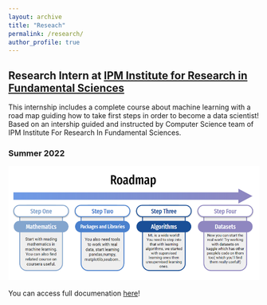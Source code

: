 ```yaml
---
layout: archive
title: "Reseach"
permalink: /research/
author_profile: true
---
```


## Research Intern at [IPM Institute for Research in Fundamental Sciences](http://www.ipm.ac.ir/)

This internship includes a complete course about machine learning with a road map guiding how to take first steps in order to become a data scientist!
Based on an intership guided and instructed by Computer Science team of IPM Institute For Research In Fundamental Sciences.

### Summer 2022

![](/images/Roadmap.png)

You can access full documenation [here](https://github.com/Precioux/Machine-Learning-Course)!
